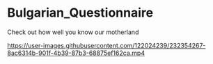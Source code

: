 # Bulgarian_Questionnaire
Check out how well you know our motherland


https://user-images.githubusercontent.com/122024239/232354267-8ac6314b-901f-4b39-87b3-68875ef162ca.mp4

